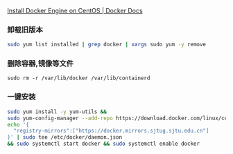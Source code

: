 [Install Docker Engine on CentOS | Docker Docs](https://docs.docker.com/engine/install/centos/)

### 卸载旧版本

```sh
sudo yum list installed | grep docker | xargs sudo yum -y remove
```


### 删除容器,镜像等文件

```shell
sudo rm -r /var/lib/docker /var/lib/containerd
```

### 一键安装

```sh
sudo yum install -y yum-utils && 
sudo yum-config-manager --add-repo https://download.docker.com/linux/centos/docker-ce.repo  &&  
echo '{
  "registry-mirrors":["https://docker.mirrors.sjtug.sjtu.edu.cn"]
}' | sudo tee /etc/docker/daemon.json 
&& sudo systemctl start docker && sudo systemctl enable docker
```